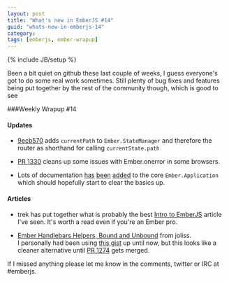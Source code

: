 ```yaml
---
layout: post
title: "What's new in EmberJS #14"
guid: "whats-new-in-emberjs-14"
category:
tags: [emberjs, ember-wrapup]
---
```

{% include JB/setup %}

Been a bit quiet on github these last couple of weeks, I guess everyone's got to do some real work sometimes. Still plenty of bug fixes and features being put together by the rest of the community though, which is good to see

###Weekly Wrapup #14

#### Updates

* [9ecb570](https://github.com/emberjs/ember.js/commit/9ecb57019f0ba705bcc67aa59d01a3816e7bbfa4) adds `currentPath` to `Ember.StateManager` and therefore the router as shorthand for calling `currentState.path`

* [PR 1330](https://github.com/emberjs/ember.js/issues/1330) cleans up some issues with Ember.onerror in some browsers.

* Lots of documentation [has](https://github.com/emberjs/ember.js/commit/bad53798ac5e3efad2069beeae0248c5fcf99ebc) [been](https://github.com/emberjs/ember.js/commit/479e598eaea64f6714b8a4619e8cb5ca87ccc6a5) [added](https://github.com/emberjs/ember.js/commit/430c2b6960168b349e0e13a70145638e0eeea403) to the core `Ember.Application` which should hopefully start to clear the basics up.


#### Articles

* trek has put together what is probably the best [Intro to EmberJS](http://trek.github.com) article I've seen. It's worth a read even if you're an Ember pro.

* [Ember Handlebars Helpers, Bound and Unbound](http://techblog.fundinggates.com/blog/2012/08/ember-handlebars-helpers-bound-and-unbound/) from joliss.  
I personally had been using [this gist](https://gist.github.com/3362086) up until now, but this looks like a cleaner alternative until [PR 1274](https://github.com/emberjs/ember.js/pull/1274) gets merged.


If I missed anything please let me know in the comments, twitter or IRC at #emberjs.
